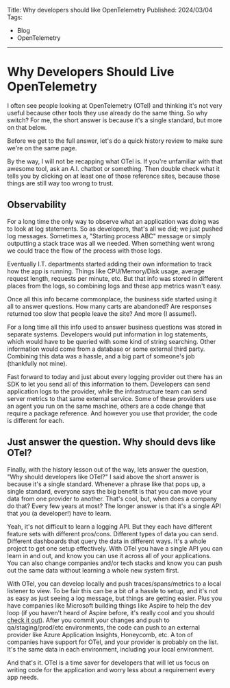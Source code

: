 Title: Why developers should like OpenTelemetry
Published: 2024/03/04
Tags:

- Blog
- OpenTelemetry

---

# Why Developers Should Live OpenTelemetry

I often see people looking at OpenTelemetry (OTel) and thinking it's not very useful because other tools they use already do the same thing. So why switch? For me, the short answer is because it's a single standard, but more on that below.

Before we get to the full answer, let's do a quick history review to make sure we're on the same page.

By the way, I will not be recapping what OTel is. If you're unfamiliar with that awesome tool, ask an A.I. chatbot or something. Then double check what it tells you by clicking on at least one of those reference sites, because those things are still way too wrong to trust.

## Observability

For a long time the only way to observe what an application was doing was to look at log statements. So as developers, that's all we did; we just pushed log messages. Sometimes a, "Starting process ABC" message or simply outputting a stack trace was all we needed. When something went wrong we could trace the flow of the process with those logs.

Eventually I.T. departments started adding their own information to track how the app is running. Things like CPU/Memory/Disk usage, average request length, requests per minute, etc. But that info was stored in different places from the logs, so combining logs and these app metrics wasn't easy. 

Once all this info became commonplace, the business side started using it all to answer questions. How many carts are abandoned? Are responses returned too slow that people leave the site? And more (I assume!).

For a long time all this info used to answer business questions was stored in separate systems. Developers would put information in log statements, which would have to be queried with some kind of string searching. Other information would come from a database or some external third party. Combining this data was a hassle, and a big part of someone's job (thankfully not mine).

Fast forward to today and just about every logging provider out there has an SDK to let you send all of this information to them. Developers can send application logs to the provider, while the infrastructure team can send server metrics to that same external service. Some of these providers use an agent you run on the same machine, others are a code change that require a package reference. And however you use that provider, the code is different for each. 

## Just answer the question. Why should devs like OTel?

Finally, with the history lesson out of the way, lets answer the question, "Why should developers like OTel?" I said above the short answer is because it's a single standard. Whenever a phrase like that pops up, a single standard, everyone says the big benefit is that you can move your data from one provider to another. That's cool, but, when does a company do that? Every few years at most? The longer answer is that it's a single API that you (a developer!) have to learn.

Yeah, it's not difficult to learn a logging API. But they each have different feature sets with different pros/cons. Different types of data you can send. Different dashboards that query the data in different ways. It's a whole project to get one setup effectively. With OTel you have a single API you can learn in and out, and know you can use it across all of your applications. You can also change companies and/or tech stacks and know you can push out the same data without learning a whole new system first. 

With OTel, you can develop locally and push traces/spans/metrics to a local listener to view. To be fair this can be a bit of a hassle to setup, and it's not as easy as just seeing a log message, but things are getting easier. Plus you have companies like Microsoft building things like Aspire to help the dev loop (if you haven't heard of Aspire before, it's really cool and you should [check it out](https://learn.microsoft.com/en-us/dotnet/aspire/get-started/aspire-overview)). After you commit your changes and push to qa/staging/prod/etc environments, the code can push to an external provider like Azure Application Insights, Honeycomb, etc. A ton of companies have support for OTel, and your provider is probably on the list. It's the same data in each environment, including your local environment.

And that's it. OTel is a time saver for developers that will let us focus on writing code for the application and worry less about a requirement every app needs.


